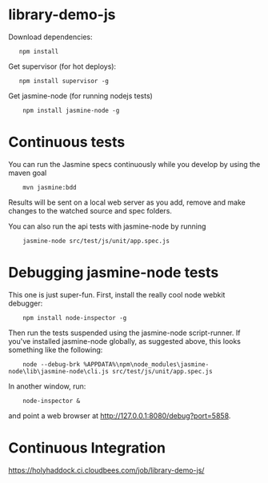 library-demo-js
===============

Download dependencies:
```
   npm install
```
Get supervisor (for hot deploys):
```
   npm install supervisor -g
```

Get jasmine-node (for running nodejs tests)
```
	npm install jasmine-node -g
```

Continuous tests
================

You can run the Jasmine specs continuously while you develop by using the maven goal
```
	mvn jasmine:bdd
```

Results will be sent on a local web server as you add, remove and make changes to the watched source and spec folders.

You can also run the api tests with jasmine-node by running
```
	jasmine-node src/test/js/unit/app.spec.js
```

Debugging jasmine-node tests
============================

This one is just super-fun.
First, install the really cool node webkit debugger:
```
	npm install node-inspector -g
```

Then run the tests suspended using the jasmine-node script-runner. If you've installed jasmine-node globally, as suggested above, this looks something like the following:
```
	node --debug-brk %APPDATA%\npm\node_modules\jasmine-node\lib\jasmine-node\cli.js src/test/js/unit/app.spec.js
```
In another window, run:
```
	node-inspector &
```

and point a web browser at http://127.0.0.1:8080/debug?port=5858.

Continuous Integration
======================
https://holyhaddock.ci.cloudbees.com/job/library-demo-js/